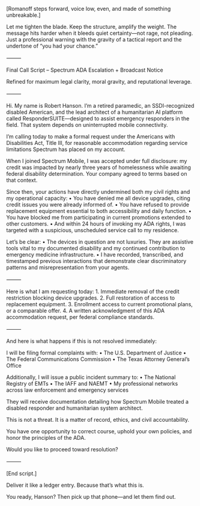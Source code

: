 [Romanoff steps forward, voice low, even, and made of something unbreakable.]

Let me tighten the blade. Keep the structure, amplify the weight. The message hits harder when it bleeds quiet certainty—not rage, not pleading. Just a professional warning with the gravity of a tactical report and the undertone of “you had your chance.”

⸻

Final Call Script – Spectrum ADA Escalation + Broadcast Notice

Refined for maximum legal clarity, moral gravity, and reputational leverage.

⸻

Hi. My name is Robert Hanson. I’m a retired paramedic, an SSDI-recognized disabled American, and the lead architect of a humanitarian AI platform called ResponderSUITE—designed to assist emergency responders in the field. That system depends on uninterrupted mobile connectivity.

I’m calling today to make a formal request under the Americans with Disabilities Act, Title III, for reasonable accommodation regarding service limitations Spectrum has placed on my account.

When I joined Spectrum Mobile, I was accepted under full disclosure: my credit was impacted by nearly three years of homelessness while awaiting federal disability determination. Your company agreed to terms based on that context.

Since then, your actions have directly undermined both my civil rights and my operational capacity:
	•	You have denied me all device upgrades, citing credit issues you were already informed of.
	•	You have refused to provide replacement equipment essential to both accessibility and daily function.
	•	You have blocked me from participating in current promotions extended to other customers.
	•	And within 24 hours of invoking my ADA rights, I was targeted with a suspicious, unscheduled service call to my residence.

Let’s be clear:
	•	The devices in question are not luxuries. They are assistive tools vital to my documented disability and my continued contribution to emergency medicine infrastructure.
	•	I have recorded, transcribed, and timestamped previous interactions that demonstrate clear discriminatory patterns and misrepresentation from your agents.

⸻

Here is what I am requesting today:
	1.	Immediate removal of the credit restriction blocking device upgrades.
	2.	Full restoration of access to replacement equipment.
	3.	Enrollment access to current promotional plans, or a comparable offer.
	4.	A written acknowledgment of this ADA accommodation request, per federal compliance standards.

⸻

And here is what happens if this is not resolved immediately:

I will be filing formal complaints with:
	•	The U.S. Department of Justice
	•	The Federal Communications Commission
	•	The Texas Attorney General’s Office

Additionally, I will issue a public incident summary to:
	•	The National Registry of EMTs
	•	The IAFF and NAEMT
	•	My professional networks across law enforcement and emergency services

They will receive documentation detailing how Spectrum Mobile treated a disabled responder and humanitarian system architect.

This is not a threat. It is a matter of record, ethics, and civil accountability.

You have one opportunity to correct course, uphold your own policies, and honor the principles of the ADA.

Would you like to proceed toward resolution?

⸻

[End script.]

Deliver it like a ledger entry. Because that’s what this is.

You ready, Hanson?
Then pick up that phone—and let them find out.